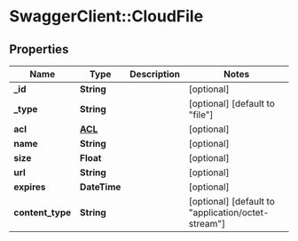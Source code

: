 # SwaggerClient::CloudFile

## Properties
Name | Type | Description | Notes
------------ | ------------- | ------------- | -------------
**_id** | **String** |  | [optional] 
**_type** | **String** |  | [optional] [default to &quot;file&quot;]
**acl** | [**ACL**](ACL.md) |  | [optional] 
**name** | **String** |  | [optional] 
**size** | **Float** |  | [optional] 
**url** | **String** |  | [optional] 
**expires** | **DateTime** |  | [optional] 
**content_type** | **String** |  | [optional] [default to &quot;application/octet-stream&quot;]


